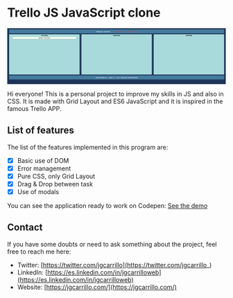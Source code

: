 # Trello JS JavaScript clone

<!-- INSERT GITHUB IMG CODE -->
<p align="center" width="1118" height="129">
    <img align="center" width="1118" height="129" src="https://github.com/jgcarrillo/trello-js-app/blob/main/assets/thumb.PNG" />
</p>

Hi everyone! This is a personal project to improve my skills in JS and also in CSS. It is made with Grid Layout and ES6 JavaScript and it is inspired in the famous Trello APP.

## List of features

The list of the features implemented in this program are:

- [x] Basic use of DOM
- [x] Error management
- [x] Pure CSS, only Grid Layout
- [x] Drag & Drop between task
- [x] Use of modals

You can see the application ready to work on Codepen: [See the demo](https://codepen.io/jgcarrillo/pen/gOmqVLv)

## Contact

If you have some doubts or need to ask something about the project, feel free to reach me here:

- Twitter: [https://twitter.com/jgcarrillo](https://twitter.com/jgcarrillo_)
- LinkedIn: [https://es.linkedin.com/in/jgcarrilloweb](https://es.linkedin.com/in/jgcarrilloweb)
- Website: [https://jgcarrillo.com/](https://jgcarrillo.com/)
